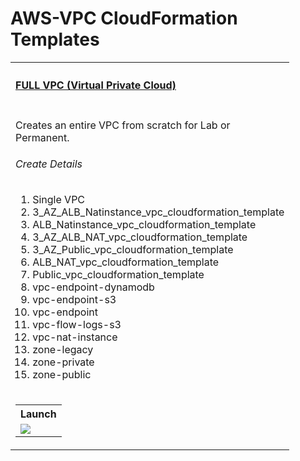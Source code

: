 # AWS-VPC  CloudFormation Templates
<table width="100%">
    <tr>
        <th align="left" colspan="2"><h4><a href="https://github.com/kkpkishan/aws-vpc-cloudformation-templates.git"> FULL VPC (Virtual Private Cloud)</a></h4></th>
    </tr>
    <tr>
        <td width="100%" valign="top">
           <p>Creates an entire VPC from scratch for Lab or Permanent.</p>
           <h6>Create Details</h6>
           <ol>
            <li>Single VPC</li>
            <li>3_AZ_ALB_Natinstance_vpc_cloudformation_template</li>
            <li>ALB_Natinstance_vpc_cloudformation_template</li>
            <li>3_AZ_ALB_NAT_vpc_cloudformation_template</li>
            <li>3_AZ_Public_vpc_cloudformation_template</li>
            <li>ALB_NAT_vpc_cloudformation_template</li>
            <li>Public_vpc_cloudformation_template</li>
            <li>vpc-endpoint-dynamodb</li>
            <li>vpc-endpoint-s3</li>
            <li>vpc-endpoint</li>
            <li>vpc-flow-logs-s3</li>
            <li>vpc-nat-instance</li>
            <li>zone-legacy</li>
            <li>zone-private</li>
            <li>zone-public</li>
            <tr>
                      <td nowrap width="200" valign="top">
            <table>
                <tr>
                    <th align="left">Launch</th>
                </tr>
                <tr>
                    <td>
                        <a href="https://console.aws.amazon.com/cloudformation/home?#/stacks/new?&templateURL=https://electromech-cloudformation-templates.s3.ap-south-1.amazonaws.com/ALB_NAT_vpc_cloudformation_template.yml" target="_blank"><img src="https://s3.amazonaws.com/cloudformation-examples/cloudformation-launch-stack.png"></a>
                    </td>
                </tr>
            </table>
        </td>
    </tr> 
 </table>

